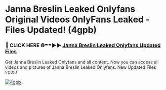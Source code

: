 # Janna Breslin Leaked Onlyfans Original Videos 0nlyFans Leaked - Files Updated! (4gpb)

<h3>🔴 CLICK HERE 🌐==►► <a href="https://tinyurl.com/x26r9saj" rel="nofollow">Janna Breslin Leaked Onlyfans Updated Files</a></h3>

Get Janna Breslin Leaked Onlyfans and all content. Now you can access all videos and pictures of Janna Breslin Leaked Onlyfans. New Updated Files 2025!

[![4gpb](https://i.imgur.com/LkgZPqh.gif)](https://tinyurl.com/x26r9saj)
